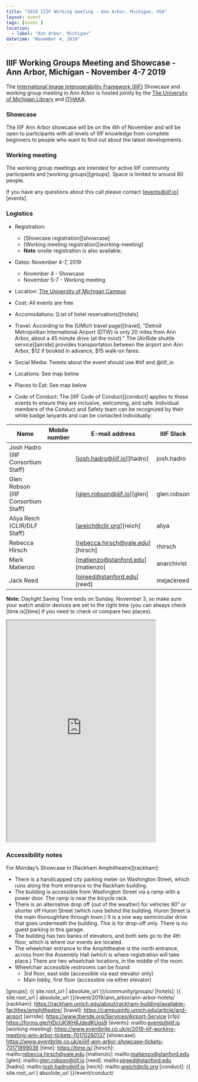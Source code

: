 ```yaml
---
title: "2019 IIIF Working meeting - Ann Arbor, Michigan, USA"
layout: event
tags: [event ]
location:
  - label: "Ann Arbor, Michigan"
datetime: "November 4, 2019"
---
```


## IIIF Working Groups Meeting and Showcase - Ann Arbor, Michigan - November 4-7 2019

The [International Image Interoperability Framework (IIIF)][iiif] Showcase and working group meeting in Ann Arbor is hosted jointly by the [The University of Michigan Library][umich] and [ITHAKA][ithaka].

### Showcase
The IIIF Ann Arbor showcase will be on the 4th of November and will be open to participants with all levels of IIIF knowledge from complete beginners to people who want to find out about the latest developments.

### Working meeting
The working group meetings are intended for active IIIF community participants and [working groups][groups]. Space is limited to around 80 people.

If you have any questions about this call please contact [events@iiif.io][events].

### Logistics

- Registration:
    + [Showcase registration][showcase]
    + [Working meeting registration][working-meeting]
    * **Note** onsite registration is also available.
- Dates: November 4-7, 2019
    + November 4 - Showcase
    + November 5-7 - Working meeting

- Location: [The University of Michigan Campus][umich]
- Cost: All events are free
- Accomodations: [List of hotel reservations][hotels]
- Travel: According to the [UMich travel page][travel], "Detroit Metropolitan International Airport (DTW) is only 20 miles from Ann Arbor, about a 45 minute drive (at the most)." The [AirRide shuttle service][airride] provides transportation between the airport ann Ann Arbor, $12 if booked in advance, $15 walk-on fares.
- Social Media: Tweets about the event should use #iiif and @iiif_io
- Locations: See map below
- Places to Eat: See map below
- Code of Conduct: The [IIIF Code of Conduct][conduct] applies to these events to ensure they are inclusive, welcoming, and safe. Individual members of the Conduct and Safety team can be recognized by their white badge lanyards and can be contacted individually:


| Name | Mobile number | E-mail address | IIIF Slack | Twitter |
| ---- | ------------- | -------------- | ---------- | ------- |
| Josh Hadro (IIIF Consortium Staff) |  |  [josh.hadro@iiif.io][hadro] | josh.hadro | hadro |
| Glen Robson (IIIF Consortium Staff) |   | [glen.robson@iiif.io][glen]  | glen.robson | glenrobson |
| Aliya Reich (CLIR/DLF Staff) |  | [areich@clir.org][reich] | aliya | aliyareich |
| Rebecca Hirsch | | [rebecca.hirsch@yale.edu][hirsch] |  rhirsch |bibliobeka |
| Mark Matienzo |  | [matienzo@stanford.edu][matienzo] | anarchivist | anarchivist |
| Jack Reed |   | [pjreed@stanford.edu][reed] | mejackreed  | mejackreed  |



**Note:** Daylight Saving Time ends on Sunday, November 3, so make sure your watch and/or devices are set to the right time (you can always check [time.is][time] if you need to check or compare two places).

<iframe src="https://www.google.com/maps/d/u/0/embed?mid=1ZcXnECf1ksFkaNGdmE986bvjVFa8xNqt" style="width: 80%; height: 600px"></iframe>


### Accessibility notes

For Monday’s Showcase in [Rackham Amphitheatre][rackham]:

- There is a handicapped city parking meter on Washington Street, which runs along the front entrance to the Rackham building.
- The building is accessible from Washington Street via a ramp with a power door. The ramp is near the bicycle rack.
- There is an alternative drop off (out of the weather) for vehicles 90” or shorter off Huron Street (which runs behind the building. Huron Street is the main thoroughfare through town.) It is a one way semicircular drive that goes underneath the building. This is for drop-off only. There is no guest parking in this garage.
- The building has two banks of elevators, and both sets go to the 4th floor, which is where our events are located.
- The wheelchair entrance to the Amphitheatre is the north entrance, across from the Assembly Hall (which is where registration will take place.) There are two wheelchair locations, in the middle of the room.
- Wheelchair accessible restrooms can be found:
    + 3rd floor, east side (accessible via east elevator only)
    + Main lobby, first floor (accessible via either elevator)


[iiif]: https://iiif.io/
[umich]: https://drive.google.com/open?id=0B8BKX2ayzQsUejAyMi1UNUtDQ0Q3R3k3YU1aUmZwa2kyUkhj
[ithaka]: https://www.ithaka.org/
[groups]: {{ site.root_url | absolute_url }}/community/groups/
[hotels]: {{ site.root_url | absolute_url }}/event/2019/ann_arbor/ann-arbor-hotels/
[rackham]: https://rackham.umich.edu/about/rackham-building/available-facilities/amphitheatre/
[travel]: https://campusinfo.umich.edu/article/and-airport
[airride]: https://www.theride.org/Services/Airport-Service
[cfp]: https://forms.gle/HDcUKWH8JdedKUgs9
[events]: mailto:events@iiif.io
[working-meeting]: https://www.eventbrite.co.uk/e/2019-iiif-working-meeting-ann-arbor-tickets-70170260137
[showcase]: https://www.eventbrite.co.uk/e/iiif-ann-arbor-showcase-tickets-70171899039
[time]: https://time.is/
[hirsch]: mailto:rebecca.hirsch@yale.edu
[matienzo]: mailto:matienzo@stanford.edu
[glen]: mailto:glen.robson@iiif.io
[reed]: mailto:pjreed@stanford.edu
[hadro]: mailto:josh.hadro@iiif.io
[reich]: mailto:areich@clir.org
[conduct]: {{ site.root_url | absolute_url }}/event/conduct/
